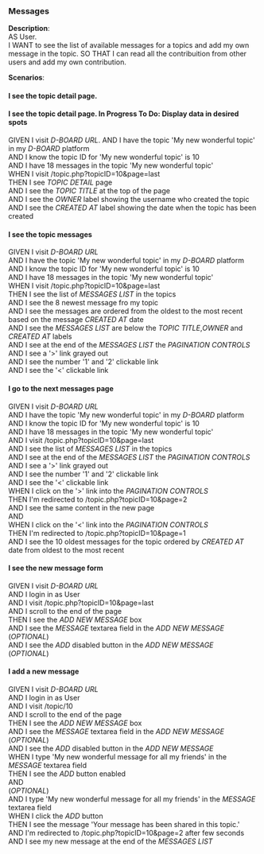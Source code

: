 ### Messages
**Description**:   
AS User.  
I WANT to see the list of available messages for a topics and add my own message in the topic. 
SO THAT I can read all the contribuition from other users and add my own contribution. 

**Scenarios**: 

#### I see the topic detail page. 
#### I see the topic detail page. In Progress To Do: Display data in desired spots
GIVEN I visit _D-BOARD URL_. 
AND I have the topic 'My new wonderful topic' in my _D-BOARD_ platform  
AND I know the topic ID for 'My new wonderful topic' is 10  
AND I have 18 messages in the topic 'My new wonderful topic'  
WHEN I visit /topic.php?topicID=10&page=last  
THEN I see _TOPIC DETAIL_ page  
AND I see the _TOPIC TITLE_ at the top of the page  
AND I see the _OWNER_ label showing the username who created the topic  
AND I see the _CREATED AT_ label showing the date when the topic has been created  


#### I see the topic messages  
GIVEN I visit _D-BOARD URL_  
AND I have the topic 'My new wonderful topic' in my _D-BOARD_ platform  
AND I know the topic ID for 'My new wonderful topic' is 10  
AND I have 18 messages in the topic 'My new wonderful topic'  
WHEN I visit /topic.php?topicID=10&page=last  
THEN I see the list of _MESSAGES LIST_ in the topics  
AND I see the 8 newest message fro my topic  
AND I see the messages are ordered from the oldest to the most recent based on the message _CREATED AT_ date  
AND I see the _MESSAGES LIST_ are below the _TOPIC TITLE_,_OWNER_ and _CREATED AT_ labels  
AND I see at the end of the _MESSAGES LIST_ the _PAGINATION CONTROLS_  
AND I see a '>' link grayed out  
AND I see the number '1' and '2' clickable link  
AND I see the '<' clickable link  


#### I go to the next messages page  
GIVEN I visit _D-BOARD URL_  
AND I have the topic 'My new wonderful topic' in my _D-BOARD_ platform  
AND I know the topic ID for 'My new wonderful topic' is 10  
AND I have 18 messages in the topic 'My new wonderful topic'  
AND I visit /topic.php?topicID=10&page=last  
AND I see the list of _MESSAGES LIST_ in the topics  
AND I see at the end of the _MESSAGES LIST_ the _PAGINATION CONTROLS_  
AND I see a '>' link grayed out  
AND I see the number '1' and '2' clickable link  
AND I see the '<' clickable link  
WHEN I click on the '>' link into the _PAGINATION CONTROLS_   
THEN I'm redirected to /topic.php?topicID=10&page=2  
AND I see the same content in the new page  
AND  
WHEN I click on the '<' link into the _PAGINATION CONTROLS_   
THEN I'm redirected to /topic.php?topicID=10&page=1  
AND I see the 10 oldest messages for the topic ordered by _CREATED AT_ date from oldest to the most recent  


#### I see the new message form  
GIVEN I visit _D-BOARD URL_  
AND I login in as User  
AND I visit /topic.php?topicID=10&page=last  
AND I scroll to the end of the page  
THEN I see the _ADD NEW MESSAGE_ box  
AND I see the _MESSAGE_ textarea field in the _ADD NEW MESSAGE_  
(_OPTIONAL_)  
AND I see the _ADD_ disabled button in the _ADD NEW MESSAGE_  
(_OPTIONAL_)  

#### I add a new message  
GIVEN I visit _D-BOARD URL_  
AND I login in as User  
AND I visit /topic/10  
AND I scroll to the end of the page  
THEN I see the _ADD NEW MESSAGE_ box  
AND I see the _MESSAGE_ textarea field in the _ADD NEW MESSAGE_  
(_OPTIONAL_)  
AND I see the _ADD_ disabled button in the _ADD NEW MESSAGE_  
WHEN I type 'My new wonderful message for all my friends' in the _MESSAGE_ textarea field  
THEN I see the _ADD_ button enabled  
AND  
(_OPTIONAL_)  
AND I type 'My new wonderful message for all my friends' in the _MESSAGE_ textarea field  
WHEN I click the _ADD_ button  
THEN I see the message 'Your message has been shared in this topic.'  
AND I'm redirected to /topic.php?topicID=10&page=2 after few seconds  
AND I see my new message at the end of the _MESSAGES LIST_  


